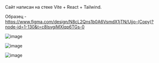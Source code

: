 Сайт написан на стеке Vite + React + Tailwind.

Образец - https://www.figma.com/design/N8cL2Qns1b0A6VsmdX1jTN/Ujjo-(Copy)?node-id=1-130&t=c8lsvgiMXlqp6TGs-0

![image](https://github.com/user-attachments/assets/cf1f4ef9-af50-49bb-abfa-125e90f58863)

![image](https://github.com/user-attachments/assets/2bceca0b-a012-4f78-938a-c36c7be871ae)

![image](https://github.com/user-attachments/assets/d046cfe9-813e-4f79-afb6-893476b706e7)
